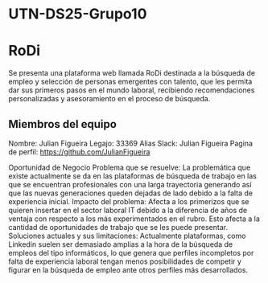# UTN-DS25-Grupo10
# RoDi

Se presenta una plataforma web llamada RoDi destinada a la búsqueda de empleo y selección de personas emergentes con talento, que les permita dar sus primeros pasos en el mundo laboral, recibiendo recomendaciones personalizadas y asesoramiento en el proceso de búsqueda.

## Miembros del equipo


Nombre: Julian Figueira
Legajo: 33369
Alias Slack: Julian Figueira
Pagina de perfil: https://github.com/JulianFigueira


Oportunidad de Negocio
Problema que se resuelve: La problemática que existe actualmente se da en
las plataformas de búsqueda de trabajo en las que se encuentran
profesionales con una larga trayectoria generando así que las nuevas
generaciones queden dejadas de lado debido a la falta de experiencia inicial.
Impacto del problema: Afecta a los primerizos que se quieren insertar en el
sector laboral IT debido a la diferencia de años de ventaja con respecto a los
más experimentados en el rubro. Esto afecta a la cantidad de oportunidades
de trabajo que se les puede presentar.
Soluciones actuales y sus limitaciones: Actualmente plataformas, como
Linkedin suelen ser demasiado amplias a la hora de la búsqueda de empleos
del tipo informáticos, lo que genera que perfiles incompletos por falta de
experiencia laboral tengan menos posibilidades de competir y figurar en la
búsqueda de empleo ante otros perfiles más desarrollados.
